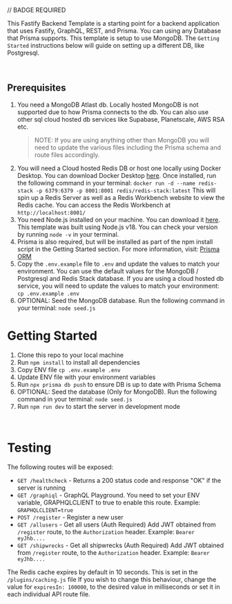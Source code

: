 // BADGE REQUIRED

This Fastify Backend Template is a starting point for a backend application that uses Fastify, GraphQL, REST, and Prisma. You can using any Database that Prisma supports. This template is setup to use MongoDB. The `Getting Started` instructions below will guide on setting up a different DB, like Postgresql.

<br />

## Prerequisites

1. You need a MongoDB Atlast db. Locally hosted MongoDB is not supported due to how Prisma connects to the db.
   You can also use other sql cloud hosted db services like Supabase, Planetscale, AWS RSA etc.
   > NOTE: If you are using anything other than MongoDB you will need to update the various files including the Prisma schema and route files accordingly.
2. You will need a Cloud hosted Redis DB or host one locally using Docker Desktop. You can download Docker Desktop [here](https://www.docker.com/products/docker-desktop). Once installed, run the following command in your terminal:
   `docker run -d --name redis-stack -p 6379:6379 -p 8001:8001 redis/redis-stack:latest`
   This will spin up a Redis Server as well as a Redis Workbench website to view the Redis cache. You can access the Redis Workbench at `http://localhost:8001/`
3. You need Node.js installed on your machine. You can download it [here](https://nodejs.org/en/download/). This template was built using Node.js v18. You can check your version by running `node -v` in your terminal.
4. Prisma is also required, but will be installed as part of the npm install script in the Getting Started section. For more information, visit: [Prisma ORM](https://www.prisma.io/)
5. Copy the `.env.example` file to `.env` and update the values to match your environment. You can use the default values for the MongoDB / Postgresql and Redis Stack database. If you are using a cloud hosted db service, you will need to update the values to match your environment:  
   `cp .env.example .env`
6. OPTIONAL: Seed the MongoDB database. Run the following command in your terminal:
   `node seed.js`

# Getting Started

1. Clone this repo to your local machine
2. Run `npm install` to install all dependencies
3. Copy ENV file `cp .env.example .env`
4. Update ENV file with your environment variables
5. Run `npx prisma db push` to ensure DB is up to date with Prisma Schema
6. OPTIONAL: Seed the database (Only for MongoDB). Run the following command in your terminal:
   `node seed.js`
7. Run `npm run dev` to start the server in development mode

<br />

# Testing

The following routes will be exposed:

- `GET /healthcheck` - Returns a 200 status code and response "OK" if the server is running
- `GET /graphiql` - GraphQL Playground. You need to set your ENV variable, GRAPHQLCLIENT to true to enable this route. Example: `GRAPHQLCLIENT=true`
- `POST /register` - Register a new user
- `GET /allusers` - Get all users (Auth Required) Add JWT obtained from `/register` route, to the `Authorization` header. Example: `Bearer eyJhb....`
- `GET /shipwrecks` - Get all shipwrecks (Auth Required) Add JWT obtained from `/register` route, to the `Authorization` header. Example: `Bearer eyJhb....`

The Redis cache expires by default in 10 seconds. This is set in the `/plugins/caching.js` file
If you wish to change this behaviour, change the value for `expiresIn: 100000`, to the desired value in milliseconds or set it in each individual API route file.
